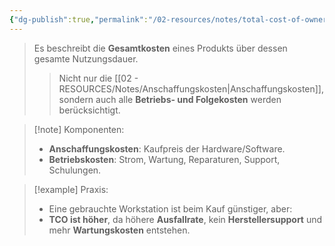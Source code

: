 ```yaml
---
{"dg-publish":true,"permalink":"/02-resources/notes/total-cost-of-ownership/","tags":["BWL","GFN/prüfungsrelevant/AP1/vorbereitung"],"noteIcon":"","updated":"2025-07-12T13:31:41.000+02:00"}
---
```


>Es beschreibt die **Gesamtkosten** eines Produkts über dessen gesamte Nutzungsdauer.
> 
>> Nicht nur die [[02 - RESOURCES/Notes/Anschaffungskosten\|Anschaffungskosten]], sondern auch alle **Betriebs- und Folgekosten** werden berücksichtigt.

> [!note] Komponenten:
> 
> - **Anschaffungskosten**: Kaufpreis der Hardware/Software.
> - **Betriebskosten**: Strom, Wartung, Reparaturen, Support, Schulungen.

> [!example] Praxis:
> 
> - Eine gebrauchte Workstation ist beim Kauf günstiger, aber:
> - **TCO ist höher**, da höhere **Ausfallrate**, kein **Herstellersupport** und mehr **Wartungskosten** entstehen.
